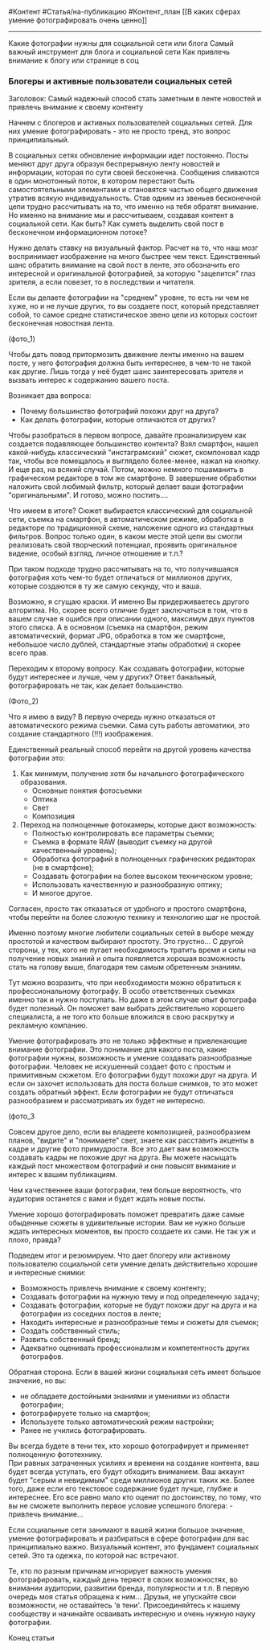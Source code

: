#Контент #Статья/на-публикацию  #Контент_план 
[[В каких сферах умение фотографировать очень ценно]]
____________
Какие фотографии нужны для социальной сети или блога
Самый важный инструмент для блога и социальной сети
Как привлечь внимание к блогу или странице в соц
### Блогеры и активные пользователи социальных сетей

Заголовок: Самый надежный способ стать заметным в ленте новостей и привлечь внимание к своему контенту

Начнем с блогеров и активных пользователей социальных сетей. Для них умение фотографировать - это не просто тренд, это вопрос принципиальный.

В социальных сетях обновление информации идет постоянно. Посты меняют друг друга образуя беспрерывную ленту новостей и информации, которая по сути своей бесконечна. Сообщения сливаются в один монотонный поток, в котором перестают быть самостоятельными элементами и становятся частью общего движения утратив всякую индивидуальность.
Став одним из звеньев бесконечной цепи трудно рассчитывать на то, что именно на тебя обратят внимание.
Но именно на внимание мы и рассчитываем, создавая контент в социальной сети.
Как быть? Как суметь выделить свой пост в бесконечном информационном потоке?

Нужно делать ставку на визуальный фактор. Расчет на то, что наш мозг воспринимает изображение на много быстрее чем текст. Единственный шанс обратить внимание на свой пост в ленте, это обозначить его интересной и оригинальной фотографией, за которую "зацепится" глаз зрителя, а если повезет, то в последствии и читателя. 

Если вы делаете фотографии на "среднем" уровне, то есть ни чем не хуже, но и не лучше других, то вы создаете пост, который представляет собой, то самое средне статистическое звено цепи из которых состоит бесконечная новостная лента.

(фото_1)

Чтобы дать повод притормозить движение ленты именно на вашем посте, у него фотография должна быть интереснее, в чем-то не такой как другие.  Лишь тогда у неё будет шанс заинтересовать зрителя и вызвать интерес к содержанию вашего поста.

Возникает два вопроса:
- Почему большинство фотографий похожи друг на друга?
- Как делать фотографии, которые отличаются от других?

Чтобы разобраться в первом вопросе, давайте проанализируем как создается подавляющее большинство контента? 
Взял смартфон, нашел какой-нибудь классический "инстаграмский" сюжет, скомпоновал кадр так, чтобы все помещалось и выглядело более-менее, нажал на кнопку. И еще раз, на всякий случай. Потом, можно немного пошаманить в графическом редакторе в том же смартфоне. В завершение обработки наложить свой любимый фильтр, который делает ваши фотографии "оригинальными". И готово, можно постить....

Что имеем в итоге? Сюжет выбирается классический для социальной сети, съемка на смартфон, в автоматическом режиме, обработка в редакторе по традиционной схеме, наложение одного из стандартных фильтров.
Вопрос только один, в каком месте этой цепи вы смогли реализовать свой творческий потенциал, проявить оригинальное видение, особый взгляд, личное отношение и т.п.?

При таком подходе трудно рассчитывать на то, что получившаяся фотография хоть чем-то будет отличаться от миллионов других, которые создаются в ту же самую секунду, что и ваша.

Возможно, я сгущаю краски. И именно Вы придерживаетесь другого алгоритма. Но, скорее всего отличие будет заключаться в том, что в вашем случае я ошибся при описании одного, максимум двух пунктов этого списка. А в основном (съемка на смартфон, режим автоматический, формат JPG, обработка в том же смартфоне, небольшое число дублей, стандартные этапы обработки) я скорее всего прав.

Переходим к второму вопросу.
Как создавать фотографии, которые будут интереснее и лучше, чем у других? 
Ответ банальный, фотографировать не так, как делает большинство. 

(Фото_2)

Что я имею в виду? В первую очередь нужно отказаться от автоматического режима съемки. Сама суть работы автоматики, это создание стандартного (!!!) изображения. 

Единственный реальный способ перейти на другой уровень качества фотографии это:
1. Как минимум, получение хотя бы начального фотографического образования.
	- Основные понятия фотосъемки
	- Оптика
	- Свет
	- Композиция
2. Переход на полноценные фотокамеры, которые дают возможность:
	- Полностью контролировать все параметры съемки;
	- Съемка в формате RAW (выводит съемку на другой качественный уровень);
	- Обработка фотографий в полноценных графических редакторах (не в смартфоне);
	- Создавать фотографии на более высоком техническом уровне;
	- Использовать качественную и разнообразную оптику;
	- И многое другое.


Согласен, просто так отказаться от удобного и простого смартфона, чтобы перейти на более сложную технику и технологию шаг не простой. 

Именно поэтому многие любители социальных сетей в выборе между простотой и качеством выбирают простоту.  Это грустно...
С другой стороны, у тех, кого не пугает необходимость тратить время и силы на получение новых знаний и опыта появляется хорошая возможность стать на голову выше, благодаря тем самым обретенным знаниям.

Тут можно возразить, что при необходимости можно обратиться к профессиональному фотографу. В особо ответственных съемках именно так и нужно поступать. Но даже в этом случае опыт фотографа будет полезный. Он поможет вам выбрать действительно хорошего специалиста, а не того кто больше вложился в свою раскрутку и рекламную компанию.

Умение фотографировать это не только эффектные и привлекающие внимание фотографии.
Это понимание для какого поста, какие фотографии нужны, возможность и умение создавать разнообразные фотографии. 
Человек не искушенный создает фото с простым и примитивным сюжетом. Его фотографии будут похожи друг на друга. И если он захочет использовать для поста больше снимков, то это может создать обратный эффект. Если фотографии не будут отличаться разнообразием и рассматривать их будет не интересно.

(фото_3

Совсем другое дело, если вы владеете композицией, разнообразием планов, "видите" и "понимаете" свет, знаете как расставить акценты в кадре и другие фото примудрости. Все это дает вам возможность создавать кадры не похожие друг на друга. Вы можете насыщать каждый пост множеством фотографий и они повысят внимание и интерес к вашим публикациям.

Чем качественнее ваши фотографии, тем больше вероятность, что аудитория останется с вами и будет ждать новые посты.

Умение хорошо фотографировать поможет превратить даже самые обыденные сюжеты в удивительные истории. Вам не нужно больше ждать интересных моментов, вы просто создаете их сами. Не так уж и плохо, правда?

Подведем итог и резюмируем.
Что дает блогеру или активному пользователю социальной сети умение делать действительно хорошие и интересные снимки:
- Возможность привлечь внимание к своему контенту;
- Создавать фотографии на нужную тему и под определенную задачу;
- Создавать фотографии, которые не будут похожи друг на друга и на фотографии из соседних постов в ленте;
- Находить интересные и разнообразные темы и сюжеты для съемок;
- Создать собственный стиль;
- Развить собственный бренд;
- Адекватно оценивать профессионализм и компетентность других фотографов.

Обратная сторона. Если в вашей жизни социальная сеть имеет большое значение, но вы:
- не обладаете достойными знаниями и умениями из области фотографии;
- фотографируете только на смартфон;
- Используете только автоматический режим настройки;
- Ранее не учились фотографировать.

Вы всегда будете в тени тех, кто хорошо фотографирует и применяет полноценную фототехнику.  
При равных затраченных усилиях и времени на создание контента, ваш будет всегда уступать, его будут обходить вниманием. Ваш аккаунт будет "серым и невидимым" среди миллионов других таких же.
Более того, даже если его текстовое содержание будет лучше, глубже и интереснее. Его все равно мало кто оценит по достоинству, по тому, что вы не сможете выполнить первое условие успешного блогера: - привлечь внимание...

Если социальные сети занимают в вашей жизни большое значение, умение фотографировать и разбираться в сфере фотографии для вас принципиально важно. Визуальный контент, это фундамент социальных сетей. Это та одежка, по которой нас встречают. 

Те, кто по разным причинам игнорирует важность умения фотографировать, каждый день теряют в своих возможностях, во внимании аудитории, развитии бренда, популярности и т.п.
В первую очередь моя статья обращена к ним... Друзья, не упускайте свои возможности, не оставайтесь 'в тени'. Присоединяйтесь к нашему сообществу и начинайте осваивать интересную и очень нужную науку фотографии.


Конец статьи


